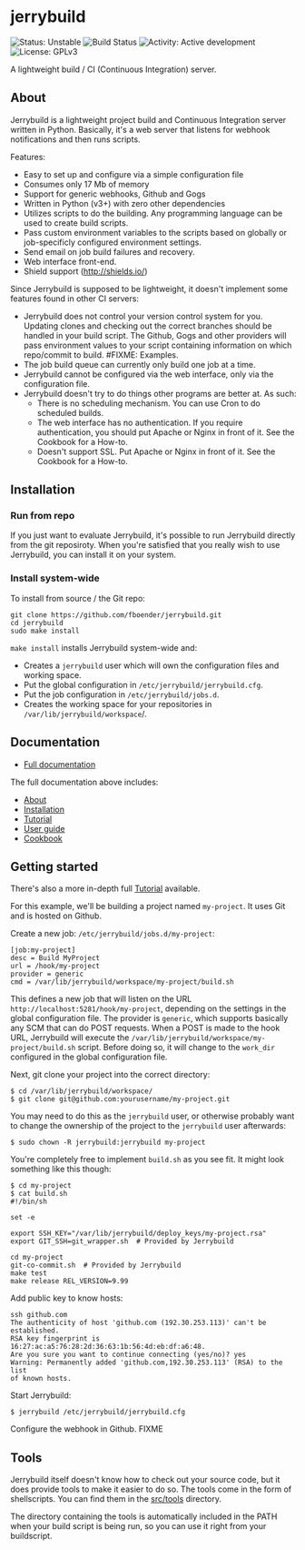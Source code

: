 jerrybuild
==========

![Status: Unstable](https://img.shields.io/badge/status-unstable-red.svg)
![Build Status](http://build.electricmonk.nl/job/jerrybuild/shield)
![Activity: Active development](https://img.shields.io/badge/activity-active%20development-green.svg)
![License: GPLv3](https://img.shields.io/badge/license-GPLv3-blue.svg)


A lightweight build / CI (Continuous Integration) server.

## About

Jerrybuild is a lightweight project build and Continuous Integration server
written in Python. Basically, it's a web server that listens for webhook
notifications and then runs scripts.

Features:

* Easy to set up and configure via a simple configuration file
* Consumes only 17 Mb of memory
* Support for generic webhooks, Github and Gogs
* Written in Python (v3+) with zero other dependencies
* Utilizes scripts to do the building. Any programming language can be used to
  create build scripts.
* Pass custom environment variables to the scripts based on globally
  or job-specificly configured environment settings.
* Send email on job build failures and recovery.
* Web interface front-end.
* Shield support (http://shields.io/)

Since Jerrybuild is supposed to be lightweight, it doesn't implement some
features found in other CI servers:

* Jerrybuild does not control your version control system for you. Updating
  clones and checking out the correct branches should be handled in your build
  script. The Github, Gogs and other providers will pass environment values to
  your script containing information on which repo/commit to build. #FIXME:
  Examples.
* The job build queue can currently only build one job at a time. 
* Jerrybuild cannot be configured via the web interface, only via the
  configuration file.
* Jerrybuild doesn't try to do things other programs are better at. As such:
  - There is no scheduling mechanism. You can use Cron to do scheduled builds.
  - The web interface has no authentication. If you require authentication,
    you should put Apache or Nginx in front of it. See the Cookbook for a
    How-to.
  - Doesn't support SSL. Put Apache or Nginx in front of it. See the Cookbook
    for a How-to.


## Installation

### Run from repo

If you just want to evaluate Jerrybuild, it's possible to run Jerrybuild
directly from the git reposiroty. When you're satisfied that you really wish
to use Jerrybuild, you can install it on your system.

### Install system-wide

To install from source / the Git repo:

    git clone https://github.com/fboender/jerrybuild.git
    cd jerrybuild
    sudo make install

`make install` installs Jerrybuild system-wide and:

* Creates a `jerrybuild` user which will own the configuration files and
  working space.
* Put the global configuration in `/etc/jerrybuild/jerrybuild.cfg`.
* Put the job configuration in `/etc/jerrybuild/jobs.d`.
* Creates the working space for your repositories in
  `/var/lib/jerrybuild/workspace`/.

## Documentation

* [Full documentation](docs/index.md)

The full documentation above includes:

* [About](docs/about.md)
* [Installation](docs/installation.md)
* [Tutorial](docs/tutorial.md)
* [User guide](docs/user_guide.md)
* [Cookbook](docs/cookbook.md)

## Getting started

There's also a more in-depth full [Tutorial]() available.

For this example, we'll be building a project named `my-project`. It uses Git
and is hosted on Github.

Create a new job: `/etc/jerrybuild/jobs.d/my-project`:

    [job:my-project]
    desc = Build MyProject
    url = /hook/my-project
    provider = generic
    cmd = /var/lib/jerrybuild/workspace/my-project/build.sh

This defines a new job that will listen on the URL
`http://localhost:5281/hook/my-project`, depending on the settings in the
global configuration file. The provider is `generic`, which supports basically
any SCM that can do POST requests. When a POST is made to the hook URL,
Jerrybuild will execute the
`/var/lib/jerrybuild/workspace/my-project/build.sh` script. Before doing so,
it will change to the `work_dir` configured in the global configuration file.

Next, git clone your project into the correct directory:

    $ cd /var/lib/jerrybuild/workspace/
    $ git clone git@github.com:yourusername/my-project.git

You may need to do this as the `jerrybuild` user, or otherwise probably want
to change the ownership of the project to the `jerrybuild` user afterwards:

    $ sudo chown -R jerrybuild:jerrybuild my-project

You're completely free to implement `build.sh` as you see fit. It might look
something like this though:

    $ cd my-project
    $ cat build.sh
    #!/bin/sh

    set -e

    export SSH_KEY="/var/lib/jerrybuild/deploy_keys/my-project.rsa"
    export GIT_SSH=git_wrapper.sh  # Provided by Jerrybuild

    cd my-project
    git-co-commit.sh  # Provided by Jerrybuild
    make test
    make release REL_VERSION=9.99

Add public key to know hosts:

    ssh github.com
    The authenticity of host 'github.com (192.30.253.113)' can't be established.
    RSA key fingerprint is 16:27:ac:a5:76:28:2d:36:63:1b:56:4d:eb:df:a6:48.
    Are you sure you want to continue connecting (yes/no)? yes
    Warning: Permanently added 'github.com,192.30.253.113' (RSA) to the list
    of known hosts.

Start Jerrybuild:

    $ jerrybuild /etc/jerrybuild/jerrybuild.cfg

Configure the webhook in Github. FIXME

## Tools

Jerrybuild itself doesn't know how to check out your source code, but it does
provide tools to make it easier to do so. The tools come in the form of
shellscripts. You can find them in the [src/tools](src/tools) directory.

The directory containing the tools is automatically included in the PATH when
your build script is being run, so you can use it right from your buildscript.
